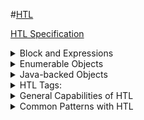#[HTL](https://experienceleague.adobe.com/en/docs/experience-manager-htl/content/getting-started)

[HTL Specification](https://github.com/adobe/htl-spec/blob/master/SPECIFICATION.md#121-display-context)



<details>
  <summary>Block and Expressions</summary>
  
  - **Block Statements**: to display the h1 element conditionally, use a data-sly-test
  - **Expression Language**: The ${ and } characters delimit HTL expressions. At runtime, these expressions are evaluated and their value is injected into the outgoing HTML stream.
  ```
    <h1 data-sly-test="${properties.jcr:title}">
    ${properties.jcr:title}
    </h1>
  ```
  - The SLY Element:
  ```
    <sly data-sly-test="${properties.jcr:title && properties.jcr:description}">
    <h1>${properties.jcr:title}</h1>
    <p>${properties.jcr:description}</p>
    </sly>
  ```
  - HTL Comments: HTL comments are HTML comments with an additional JavaScript-like syntax. The processor entirely ignores the whole HTL comment and anything within, removing it from the output.
  ```
    <!--/* An HTL Comment */-->
    <!-- An HTML Comment -->
  ```
  - Special Contexts:
    - To protect against cross-site scripting (XSS) vulnerabilities, HTL automatically recognises the context within which an output string is to be displayed within the final HTML output, and escapes that string appropriately.
    - It is also possible to override the automatic display context handling with the context option.
      <details>
        <summary> Context </summary>
        
         ```      
            ${properties.jcr:title @ context='html'}          <!--/* Use this in case you want to output HTML - Removes markup that may contain XSS risks */-->
            ${properties.jcr:title @ context='text'}          <!--/* Use this for simple HTML content - Encodes all HTML */-->
            ${properties.jcr:title @ context='elementName'}   <!--/* Allows only element names that are white-listed, outputs 'div' otherwise */-->
            ${properties.jcr:title @ context='attributeName'} <!--/* Outputs nothing if the value doesn't correspond to the HTML attribute name syntax - doesn't allow 'style' and 'on*' attributes */-->
            ${properties.jcr:title @ context='attribute'}     <!--/* Applies HTML attribute escaping */-->
            ${properties.jcr:title @ context='uri'}           <!--/* Outputs nothing if the value contains XSS risks */-->
            ${properties.jcr:title @ context='scriptToken'}   <!--/* Outputs nothing if the value doesn't correspond to an Identifier, String literal or Numeric literal JavaScript token */-->
            ${properties.jcr:title @ context='scriptString'}  <!--/* Applies JavaScript string escaping */-->
            ${properties.jcr:title @ context='scriptComment'} <!--/* Context for Javascript block comments. Outputs nothing if value is trying to break out of the comment context */-->
            ${properties.jcr:title @ context='scriptRegExp'}  <!--/* Applies JavaScript regular expression escaping */-->
            ${properties.jcr:title @ context='styleToken'}    <!--/* Outputs nothing if the value doesn't correspond to the CSS token syntax */-->
            ${properties.jcr:title @ context='styleString'}   <!--/* Applies CSS string escaping */-->
            ${properties.jcr:title @ context='styleComment'}  <!--/* Context for CSS comments. Outputs nothing if value is trying to break out of the comment context */-->
            ${properties.jcr:title @ context='comment'}       <!--/* Applies HTML comment escaping */-->
            ${properties.jcr:title @ context='number'}        <!--/* Outputs zero if the value is not a number */-->
            ${properties.jcr:title @ context='unsafe'}        <!--/* Use this at your own risk, this disables XSS protection completely */-->
         ```
       
      </details>
- Element and Attribute Names: Expressions can only be placed in HTML text or attribute values, but not within element names or attribute names, or it wouldn’t be valid HTML anymore.
  - To set element names dynamically, the data-sly-element statement can be used on the desired elements
  - to set attribute names dynamically, even setting multiple attributes at once, the data-sly-attribute statement can be used.
 
  ```
    <h1 data-sly-element="${myElementName}" data-sly-attribute="${myAttributeMap}">...</h1>

  ```
- Contexts Without Block Statements:
  -  it is not possible to define such block statements inside of the following contexts, and only expressions can be used there:
    - HTML comments
    - Script elements
    - Style elements
  - The reason for it is that the content of these contexts is text and not HTML, and contained HTML elements would be considered as simple character data. So, without real HTML elements, there also cannot be data-sly attributes run.
  - The following example illustrates the behavior for HTML comments, but in script or style elements, the same behavior would be observed:

    ```
      <!--
    The title is: ${properties.jcr:title}
    <h1 data-sly-test="${properties.jcr:title}">${properties.jcr:title}</h1>
      -->
     ```
  - Outputs something like the following HTML:

    ```
      <!--
        The title is: MY TITLE
        <h1 data-sly-test="MY TITLE">MY TITLE</h1>
    -->
     ```
- Explicit Contexts Required
    -  one objective of HTL is to reduce the risks of introducing cross-site scripting (XSS) vulnerabilities by automatically applying context-aware escaping to all expressions
    -  HTL detects the context of expressions in HTML markup but does not analyze inline JavaScript or CSS, so developers must specify the exact context for these expressions.
    -  An example of how to set the context for expressions placed inside scripts and styles:

       ```
       <script> var trackingID = "${myTrackingID @ context='scriptString'}"; </script>
       <style> a { font-family: "${myFont @ context='styleString'}"; } </style>
       ```
       
  
  
 
</details>

<details>
  <summary>Enumerable Objects</summary>
   
  These objects provide access to commonly used information. 
  Their content can be accessed with dot notation, and they can be iterated-through using **data-sly-list or data-sly-repeat**.
  
  | Variable Name | Description	| Backed By |
  | ----------- | ----------- | -----------|
  |properties	| List of properties of the current resource |	org.apache.sling.api.resource.ValueMap
  |pageProperties |	List of page properties of the current page | 	org.apache.sling.api.resource.ValueMap
  |inheritedPageProperties |List of inherited page properties of the current page |	org.apache.sling.api.resource.ValueMap

</details>
<details>
  <summary>Java-backed Objects</summary>

  The corresponding Java object backs each of the following objects.
  
  | Variable Name | Description	|
  | ----------- | ----------- | 
 | component	 | com.day.cq.wcm.api.components.Component |
 | componentContext	| com.day.cq.wcm.api.components.ComponentContext |
 | currentContentPolicy	| com.day.cq.wcm.api.policies.ContentPolicy |
 | currentContentPolicyProperties	| com.day.cq.wcm.api.policies.ContentPolicy |
 | currentDesign	| com.day.cq.wcm.api.designer.Design |
| currentNode	| javax.jcr.Node |
| currentPage	| com.day.cq.wcm.api.Page |
| currentSession	| javax.servlet.http.HttpSession |
| currentStyle	| com.day.cq.wcm.api.designer.Style |
| designer	| com.day.cq.wcm.api.designer.Designer |
| editContext	| com.day.cq.wcm.api.components.EditContext |
| log	| org.slf4j.Logger |
| out	| java.io.PrintWriter |
| pageManager	| com.day.cq.wcm.api.PageManager |
| reader	| java.io.BufferedReader |
| request	| org.apache.sling.api.SlingHttpServletRequest |
| resolver	| org.apache.sling.api.resource.ResourceResolver |
| resource	| org.apache.sling.api.resource.Resource |
| resourceDesign	| com.day.cq.wcm.api.designer.Design |
| resourcePage	| com.day.cq.wcm.api.Page |
| response	| org.apache.sling.api.SlingHttpServletResponse |
| sling	| org.apache.sling.api.scripting.SlingScriptHelper |
| slyWcmHelper	| com.adobe.cq.sightly.WCMScriptHelper |
| wcmmode	| com.adobe.cq.sightly.SightlyWCMMode |
| xssAPI	| com.adobe.granite.xss.XSSAPI |
  
</details>

<details> 
  <summary>HTL Tags:</summary>
  
  - data-sly-list
  - data-sly-repeat
  - data-sly-test
  - data-sly-use
  - data-sly-attribute
  - data-sly-call
  - data-sly-include
  - <sly>
</details>

<details>
  <summary>General Capabilities of HTL</summary>
  
  - Use-API for Accessing Logic
      - HTL's Java Use-API enables an HTL file to access helper methods in a custom Java class through data-sly-use
      - This process allows all complex business logic to be encapsulated in the Java code, while the HTL code deals only with direct markup production.
  - Automatic Context-Aware Escaping
    -  The HTL automatically escapes each variable accordingly to the context in which it is placed.
    -  Otherwise it would be vulnerable to cross-site scripting (XSS).
  - Automatic Removal of Empty Attributes
    -  ```
       <p class="${properties.class}">some text</p>       
       ```
        here If the value of the class property happens to be empty, the HTL automatically removes the entire class attribute from the output.
    - Additionally, the type of the variable placed in the expression matters:
      - String:
        - not empty: Sets the string as an attribute value.
        - empty: Removes the attribute altogether.
      - Number: Sets the value as an attribute value.
      - Boolean:
        - true: Displays the attribute without value (as a Boolean HTML attribute)
        - false: Removes the attribute altogether.
  </details>

  <details>
    <summary>Common Patterns with HTL</summary>
    <details>    
    <summary>Loading Client Libraries</summary>
  
  - In HTL, client libraries are loaded through a helper template provided by AEM, which can be accessed through **data-sly-use**.
  - Three templates are available in this file, which can be called through **data-sly-call**:
    - **css** - Loads only the CSS files of the referenced client libraries.
    - **js** - Loads only the JavaScript files of the referenced client libraries.
    - **all** - Loads all the files of the referenced client libraries (both CSS and JavaScript).
   
    - Loading multiple client libraries fully at once
      ```
      <sly data-sly-use.clientlib="/libs/granite/sightly/templates/clientlib.html"
       data-sly-call="${clientlib.all @ categories=['myCategory1', 'myCategory2']}"/>
      ``` 
    - Referencing a client library in different sections of a page
      ```
      <!doctype html>
      <html data-sly-use.clientlib="/libs/granite/sightly/templates/clientlib.html">
          <head>
              <!-- HTML meta-data -->
              <sly data-sly-call="${clientlib.css @ categories='myCategory'}"/>
          </head>
          <body>
              <!-- page content -->
              <sly data-sly-call="${clientlib.js @ categories='myCategory'}"/>
          </body>
      </html>
      ```
  
  </details>
  <details>
    <summary>Passing Data to the Client</summary>
  
  - using data attribute , we can pass the data to the client.
  - using the data in the client side
    
      ```
      <!--/* template.html file: */-->
      <div data-sly-use.logic="logic.js" data-json="${logic.json}">...</div>

      ==============
      /* logic.js file: */
      use(function () {
          var myData = {
              str: "foo",
              arr: [1, 2, 3]
          };
      
          return {
              json: JSON.stringify(myData)
          };
      });

      
      ```
 - using the data in the client side

     ```
   
         var elements = document.querySelectorAll("[data-json]");
        for (var i = 0; i < elements.length; i++) {
            var obj = JSON.parse(elements[i].dataset.json);
            //console.log(obj);
        }

    ```

  </details>
  </details>
  

  
